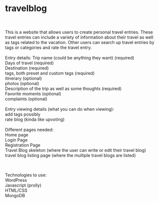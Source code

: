 # travelblog
 <br /> <br />
This is a website that allows users to create personal travel entries. These travel entries can include a variety of information about their travel as well as tags related to the vacation. Other users can search up travel entries by tags or categories and rate the travel entry.  <br />
 <br />
Entry details: 
Trip name (could be anything they want) (required)  <br />
Days of travel (required) <br />
Destination (required) <br />
tags, both preset and custom tags (required) <br />
itinerary (optional) <br />
photos (optional) <br />
Description of the trip as well as some thoughts (required) <br />
Favorite moments (optional) <br />
complaints (optional) <br />
 <br />
Entry viewing details (what you can do when viewing): <br />
add tags possibly <br />
rate blog (kinda like upvoting) <br />
 <br />
Different pages needed: <br />
Home page <br />
Login Page <br />
Registration Page <br />
Travel Blog skeleton (where the user can write or edit their travel blog) <br />
travel blog listing page (where the multiple travel blogs are listed) <br />

 <br /> <br />
Technologies to use: <br />
WordPress <br />
Javascript (prolly) <br />
HTML/CSS <br />
MongoDB <br />


